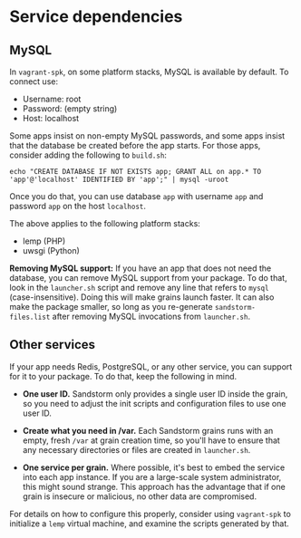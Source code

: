 # Service dependencies

## MySQL

In `vagrant-spk`, on some platform stacks, MySQL is available by
default. To connect use:

* Username: root
* Password: (empty string)
* Host: localhost

Some apps insist on non-empty MySQL passwords, and some apps insist
that the database be created before the app starts. For those apps, consider
adding the following to `build.sh`:

```
echo "CREATE DATABASE IF NOT EXISTS app; GRANT ALL on app.* TO 'app'@'localhost' IDENTIFIED BY 'app';" | mysql -uroot
```

Once you do that, you can use database `app` with username `app` and
password `app` on the host `localhost`.

The above applies to the following platform stacks:

* lemp (PHP)
* uwsgi (Python)

**Removing MySQL support:** If you have an app that does not need the
database, you can remove MySQL support from your package. To do that,
look in the `launcher.sh` script and remove any line that refers to
`mysql` (case-insensitive). Doing this will make grains launch faster.
It can also make the package smaller, so long as you re-generate
`sandstorm-files.list` after removing MySQL invocations from
`launcher.sh`.

## Other services

If your app needs Redis, PostgreSQL, or any other service, you can
support for it to your package. To do that, keep the following in
mind.

* **One user ID.** Sandstorm only provides a single user ID inside
the grain, so you need to adjust the init scripts and configuration
files to use one user ID.

* **Create what you need in /var.** Each Sandstorm grains runs with an
empty, fresh `/var` at grain creation time, so you'll have to ensure
that any necessary directories or files are created in `launcher.sh`.

* **One service per grain.** Where possible, it's best to embed the
service into each app instance. If you are a large-scale system
administrator, this might sound strange. This approach has the
advantage that if one grain is insecure or malicious, no other data
are compromised.

For details on how to configure this properly, consider using
`vagrant-spk` to initialize a `lemp` virtual machine, and examine the
scripts generated by that.